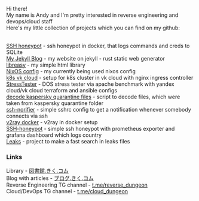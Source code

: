 Hi there!</br>
My name is Andy and I'm pretty interested in reverse engineering and devops/cloud staff</br>
Here's my little collection of projects which you can find on my github:</br></br>

[SSH honeypot](https://github.com/TrueBad0ur/ssh-honeypot) - ssh honeypot in docker, that logs commands and creds to SQLite</br>
[My Jekyll Blog](https://github.com/TrueBad0ur/myjekyllblog) - my website on jekyll - rust static web generator</br>
[libreasy](https://github.com/TrueBad0ur/libreasy) - my simple html library</br>
[NixOS config](https://github.com/TrueBad0ur/nixosconfig) - my currently being used nixos config</br>
[k8s vk cloud](https://github.com/TrueBad0ur/vkcloud_kubernetes) - setup for k8s cluster in vk cloud with nginx ingress controller</br>
[StressTester](https://github.com/TrueBad0ur/StressTester) - DOS stress tester via apache benchmark with yandex cloud/vk cloud terraform and ansible configs</br>
[decode kaspersky quarantine files](https://github.com/TrueBad0ur/dexor_kaspersky_qauarantine_files) - script to decode files, which were taken from kaspersky quarantine folder</br>
[ssh-norifier](https://github.com/TrueBad0ur/ssh-telegram-notifier) - simple sshrc config to get a notification whenever somebody connects via ssh</br>
[v2ray docker](https://github.com/TrueBad0ur/v2ray_docker_setup) - v2ray in docker setup</br>
[SSH-honeypot](https://github.com/TrueBad0ur/ssh_prometheus_grafana_honeypot) - simple ssh honeypot with prometheus exporter and grafana dashboard which logs country</br>
[Leaks](https://github.com/TrueBad0ur/leaks) - project to make a fast search in leaks files</br>

### Links

Library - [図書館.きく.コム](https://図書館.きく.コム) </br>
Blog with articles - [ブログ.きく.コム](https://ブログ.きく.コム) </br>
Reverse Engineering TG channel - [t.me/reverse_dungeon](https://t.me/reverse_dungeon) </br>
Cloud/DevOps TG channel - [t.me/cloud_dungeon](https://t.me/cloud_dungeon) </br>
